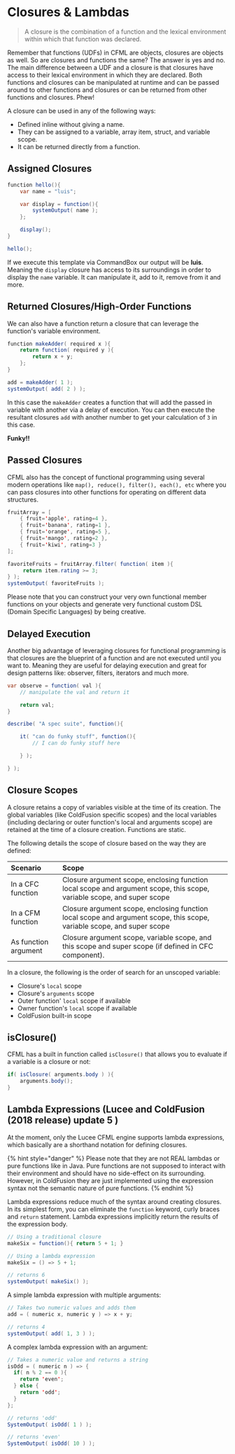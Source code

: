 # Closures & Lambdas

> A closure is the combination of a function and the lexical environment within which that function was declared.

Remember that functions \(UDFs\) in CFML are objects, closures are objects as well. So are closures and functions the same? The answer is yes and no. The main difference between a UDF and a closure is that closures have access to their lexical environment in which they are declared. Both functions and closures can be manipulated at runtime and can be passed around to other functions and closures or can be returned from other functions and closures. Phew!

A closure can be used in any of the following ways:

* Defined inline without giving a name. 
* They can be assigned to a variable, array item, struct, and variable scope. 
* It can be returned directly from a function.

## Assigned Closures

```java
function hello(){
    var name = "luis";

    var display = function(){
        systemOutput( name );
    };

    display();
}

hello();
```

If we execute this template via CommandBox our output will be **luis**. Meaning the `display` closure has access to its surroundings in order to display the `name` variable. It can manipulate it, add to it, remove from it and more.

## Returned Closures/High-Order Functions

We can also have a function return a closure that can leverage the function's variable environment.

```java
function makeAdder( required x ){
    return function( required y ){
        return x + y;
    };
}

add = makeAdder( 1 );
systemOutput( add( 2 ) );
```

In this case the `makeAdder` creates a function that will add the passed in variable with another via a delay of execution. You can then execute the resultant closures `add` with another number to get your calculation of `3` in this case.

**Funky!!**

## Passed Closures

CFML also has the concept of functional programming using several modern operations like `map(), reduce(), filter(), each(), etc` where you can pass closures into other functions for operating on different data structures.

```java
fruitArray = [
    { fruit='apple', rating=4 }, 
    { fruit='banana', rating=1 }, 
    { fruit='orange', rating=5 }, 
    { fruit='mango', rating=2 }, 
    { fruit='kiwi', rating=3 }
];

favoriteFruits = fruitArray.filter( function( item ){
     return item.rating >= 3;
} );
systemOutput( favoriteFruits );
```

Please note that you can construct your very own functional member functions on your objects and generate very functional custom DSL \(Domain Specific Languages\) by being creative.

## Delayed Execution

Another big advantage of leveraging closures for functional programming is that closures are the blueprint of a function and are not executed until you want to. Meaning they are useful for delaying execution and great for design patterns like: observer, filters, iterators and much more.

```java
var observe = function( val ){
    // manipulate the val and return it

    return val;
}

describe( "A spec suite", function(){

    it( "can do funky stuff", function(){
        // I can do funky stuff here

    } );

} );
```

## Closure Scopes

A closure retains a copy of variables visible at the time of its creation. The global variables \(like ColdFusion specific scopes\) and the local variables \(including declaring or outer function's local and arguments scope\) are retained at the time of a closure creation. Functions are static.

The following details the scope of closure based on the way they are defined:

| Scenario | Scope |
| :--- | :--- |
| In a CFC function | Closure argument scope, enclosing function local scope and argument scope, this scope, variable scope, and super scope |
| In a CFM function | Closure argument scope, enclosing function local scope and argument scope, this scope, variable scope, and super scope |
| As function argument | Closure argument scope, variable scope, and this scope and super scope \(if defined in CFC component\). |

In a closure, the following is the order of search for an unscoped variable:

* Closure's `local` scope
* Closure's `arguments` scope
* Outer function' `local` scope if available
* Owner function's `local` scope if available
* ColdFusion built-in scope

## isClosure\(\)

CFML has a built in function called `isClosure()` that allows you to evaluate if a variable is a closure or not:

```java
if( isClosure( arguments.body ) ){
    arguments.body();
}
```

## Lambda Expressions \(Lucee and ColdFusion (2018 release) update 5 \)

At the moment, only the Lucee CFML engine supports lambda expressions, which basically are a shorthand notation for defining closures.  

{% hint style="danger" %}
Please note that they are not REAL lambdas or pure functions like in Java.  Pure functions are not supposed to interact with their environment and should have no side-effect on its surrounding.  However, in ColdFusion they are just implemented using the expression syntax not the semantic nature of pure functions.
{% endhint %}

Lambda expressions reduce much of the syntax around creating closures. In its simplest form, you can eliminate the `function` keyword, curly braces and `return` statement. Lambda expressions implicitly return the results of the expression body.

```java
// Using a traditional closure
makeSix = function(){ return 5 + 1; }

// Using a lambda expression
makeSix = () => 5 + 1;

// returns 6
systemOutput( makeSix() );
```

A simple lambda expression with multiple arguments:

```java
// Takes two numeric values and adds them
add = ( numeric x, numeric y ) => x + y;

// returns 4
systemOutput( add( 1, 3 ) );
```

A complex lambda expression with an argument:

```java
// Takes a numeric value and returns a string
isOdd = ( numeric n ) => {
  if( n % 2 == 0 ){
    return 'even';
  } else {
    return 'odd';
  }
};

// returns 'odd'
SystemOutput( isOdd( 1 ) );

// returns 'even'
SystemOutput( isOdd( 10 ) );
```

